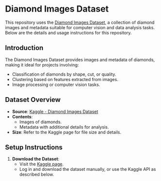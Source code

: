 # Diamond Images Dataset

This repository uses the [Diamond Images Dataset](https://www.kaggle.com/datasets/aayushpurswani/diamond-images-dataset), a collection of diamond images and metadata suitable for computer vision and data analysis tasks. Below are the details and usage instructions for this repository.


## Introduction

The Diamond Images Dataset provides images and metadata of diamonds, making it ideal for projects involving:

- Classification of diamonds by shape, cut, or quality.
- Clustering based on features extracted from images.
- Image processing or computer vision tasks.

## Dataset Overview

- **Source**: [Kaggle - Diamond Images Dataset](https://www.kaggle.com/datasets/aayushpurswani/diamond-images-dataset)
- **Contents**:
  - Images of diamonds.
  - Metadata with additional details for analysis.
- **Size**: Refer to the Kaggle page for file size and details.

## Setup Instructions

1. **Download the Dataset**:
   - Visit the [Kaggle page](https://www.kaggle.com/datasets/aayushpurswani/diamond-images-dataset).
   - Log in and download the dataset manually, or use the Kaggle API as described below.
